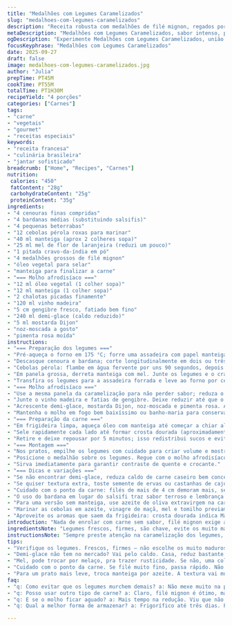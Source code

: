 ```yaml
---
title: "Medalhões com Legumes Caramelizados"
slug: "medalhoes-com-legumes-caramelizados"
description: "Receita robusta com medalhões de filé mignon, regados por molho especial carregado de madeira e especiarias, acompanhados por legumes raízes caramelizados que equilibram textura e doçura. A alternativa ao salsifi, substituído por bardana, traz um toque terroso. Técnica que prioriza caramelização controlada para crocância sem perder maciez. O molho envolve gengibre fresco e madère, reduzidos até ganharem corpo, com um toque de mostarda Dijon para equilibrar acidez e pungência. Ideal para quem apreende sabores intensos e busca experiência tátil no prato, sem pressa, prestando atenção ao choque térmico nos legumes e controle da temperatura da carne para ponto correto e suculência preservada."
metaDescription: "Medalhões com Legumes Caramelizados, sabor intenso, prato equilibrado entre carne suculenta e legumes crocantes, uma experiência gastronômica diferenciada."
ogDescription: "Experimente Medalhões com Legumes Caramelizados, união perfeita de carne suculenta e legumes adocicados, ideal para quem busca novas experiências."
focusKeyphrase: "Medalhões com Legumes Caramelizados"
date: 2025-09-27
draft: false
image: medalhoes-com-legumes-caramelizados.jpg
author: "Julia"
prepTime: PT45M
cookTime: PT55M
totalTime: PT1H30M
recipeYield: "4 porções"
categories: ["Carnes"]
tags:
- "carne"
- "vegetais"
- "gourmet"
- "receitas especiais"
keywords:
- "receita francesa"
- "culinária brasileira"
- "jantar sofisticado"
breadcrumb: ["Home", "Recipes", "Carnes"]
nutrition: 
 calories: "450"
 fatContent: "28g"
 carbohydrateContent: "25g"
 proteinContent: "35g"
ingredients:
- "4 cenouras finas compridas"
- "4 bardanas médias (substituindo salsifis)"
- "4 pequenas beterrabas"
- "12 cebolas pérola roxas para marinar"
- "40 ml manteiga (aprox 2 colheres sopa)"
- "25 ml mel de flor de laranjeira (reduzi um pouco)"
- "1 pitada cravo-da-índia em pó"
- "4 medalhões grossos de filé mignon"
- "óleo vegetal para selar"
- "manteiga para finalizar a carne"
- "=== Molho afrodisíaco ==="
- "12 ml óleo vegetal (1 colher sopa)"
- "12 ml manteiga (1 colher sopa)"
- "2 chalotas picadas finamente"
- "120 ml vinho madeira"
- "5 cm gengibre fresco, fatiado bem fino"
- "240 ml demi-glace (caldo reduzido)"
- "5 ml mostarda Dijon"
- "noz-moscada a gosto"
- "pimenta rosa moída"
instructions:
- "=== Preparação dos legumes ==="
- "Pré-aqueça o forno em 175 °C; forre uma assadeira com papel manteiga."
- "Descasque cenoura e bardana; corte longitudinalmente em dois ou três pedaços de acordo com a grossura. Beterraba cortada em palitos finos – não muito grossos, pra caramelizar e assar uniformemente."
- "Cebolas pérola: flambe em água fervente por uns 90 segundos, depois mergulhe em água gelada para parar o cozimento; retire a casca com cuidado para não machucar. Marinar é opcional, mas mantém sabor interessante e cor vibrante."
- "Em panela grossa, derreta manteiga com mel. Junte os legumes e o cravo em pequeno toque, mexa levemente só pra espalhar, não quer perder a caramelização. Deixe em fogo médio alto por uns 9 minutos, fique atento, vá mexendo, mas não demais para não soltar líquido e impedir a formação da crosta."
- "Transfira os legumes para a assadeira forrada e leve ao forno por cerca de 20 a 27 minutos, mexendo ao meio do tempo para dourar todos os lados de forma uniforme. Os legumes devem ficar murchos, porém ainda firmes para o “bocadinho”."
- "=== Molho afrodisíaco ==="
- "Use a mesma panela da caramelização para não perder sabor; reduza o fogo. Adicione óleo e manteiga, refogue as chalotas sem deixar queimar, apenas amolecer e liberar aroma, uns 2 minutos."
- "Junte o vinho madeira e fatias de gengibre. Deixe reduzir até que o vinho evapore parcialmente e o aroma do gengibre seja intenso, uns 2 minutos."
- "Acrescente demi-glace, mostarda Dijon, noz-moscada e pimenta rosa. Ajuste sal a gosto e deixe o molho ferver baixinho por 3 a 4 minutos até engrossar levemente. Passar por peneira fina para eliminar fibras e pedaços, obter textura aveludada."
- "Mantenha o molho em fogo bem baixíssimo ou banho-maria para conservar aquecido."
- "=== Preparação da carne ==="
- "Em frigideira limpa, aqueça óleo com manteiga até começar a chiar alto. Tempere medalhões com sal e pimenta antes de colocar na frigideira."
- "Sele rapidamente cada lado até formar crosta dourada (aproximadamente 2-3 minutos por lado para mal passado, ajustando conforme preferência e espessura). Para suculência, controle temperatura, não furar a carne para verificar o ponto, prefira toque ou relógio."
- "Retire e deixe repousar por 5 minutos; isso redistribui sucos e evita carne seca."
- "=== Montagem ==="
- "Nos pratos, empilhe os legumes com cuidado para criar volume e mostrar cor viva."
- "Posicione o medalhão sobre os legumes. Regue com o molho afrodisíaco abundantemente e finalize com pimenta rosa moída na hora para perfume extra."
- "Sirva imediatamente para garantir contraste de quente e crocante."
- "=== Dicas e variações ==="
- "Se não encontrar demi-glace, reduza caldo de carne caseiro bem concentrado ou combine molho inglês com caldo para uma versão mais simples."
- "Se quiser textura extra, toste semente de ervas ou castanhas de caju por cima dos legumes."
- "Cuidado com o ponto da carne: filés de mais de 4 cm demoram mais, se unidade for menor, reduzir tempo selando."
- "O uso do bardana em lugar do salsifi traz sabor terroso e lembrança de raízes brasileiras, experimente variar com raízes diferentes na estação."
- "Para uma versão sem manteiga, use azeite de oliva extravirgem na caramelização e para selar a carne para substituir laticínios."
- "Marinar as cebolas em azeite, vinagre de maçã, mel e tomilho previamente melhora sabor e suculência, experimente deixar de um dia para o outro."
- "Aproveite os aromas que saem da frigideira: crosta dourada indica Maillard, cheiro queimado, cuidado para não passar do ponto."
introduction: "Nada de enrolar com carne sem sabor, filé mignon exige atenção no ponto, nada de deixar virar bife seco. Essa combinação com legumes raiz, que caramelo fino, crocante por fora e macio por dentro, traz aquele contraponto que todo prato de carne pede pra sair do lugar comum. Molho feito com madère e gengibre, que nem sempre é o primeiro pensamento, mas que dá uma profundidade quente e picante, marca presença e dá vida ao prato. É para quem gosta de experimentar, reparar nos detalhes, pressa aqui não cabe. Quem cozinha direto, sabe: textura manda. E acertar os tempos, nem sempre é questão de relógio, e sim do olho e do toque."
ingredientsNote: "Legumes frescos, firmes, são chave, evite os muito maduros ou já meio moles que desmancham no fogo. O mel pode ser substituído por melaço de cana para sabor mais intenso e textura mais densa, adicionando rusticidade. Cuidado ao usar clove (cravo) em pó: deve ser pouco para não dar perfume exagerado. Medalhões muito finos podem facilmente passar do ponto, cuidado na hora de comprar. Caso não tenha madère, vinho do porto ou xerez seco podem substituir, sem perder aquela acidez e doçura do molho. Gengibre fresco faz toda diferença, o pó não substitui a mesma explosão aromática. A manteiga garante brilho e sabor na caramelização e selagem, azeite extra virgem é opção para versão mais leve, porém com sabor diferente. Demi-glace pode ser feita em casa, usando redução de caldo de carne caseiro, reservando bastante gordura e concentrado para profundidade, importante para molho encorpado."
instructionsNote: "Sempre preste atenção na caramelização dos legumes, o ponto de escurecimento e textura é melhor avaliado com o olhar e toque. Use colher de pau para mexer delicadamente e evitar quebrar pedaços. Blanching dos pequenos cebolinhas evita que fiquem amargos e facilita pelar depois, além de encurtar o tempo de cozimento no forno. O molho afrodisíaco é baseado na redução, paciência para não apressar é a chave para não queimar o álcool e concentrar os sabores. Selar a carne em temperatura alta cria crosta saborosa por reação de Maillard, a manteiga no final dá aquele brilho que vende o prato visualmente. Deixe a carne descansar antes de fatiar ou servir, sucos distribuem por igual, que resulta em maciez. No fim, montar com equilíbrio e contraste, visual é parte da sinestesia que envolve a experiência do prato."
tips:
- "Verifique os legumes. Frescos, firmes — não escolhe os muito maduros. Cenouras e beterrabas. Certifica that they're bem calibrados. Casca fina não desmancha."
- "Demi-glace não tem no mercado? Vai pelo caldo. Casa, reduz bastante com gordura, traz profundidade. Eleva o molho. Por que não testar em casa."
- "Mel, pode trocar por melaço, pra trazer rusticidade. Se não, uma colher de açúcar mascavo funciona bem. Sabe, faz a caramelização daquele jeito perfeito."
- "Cuidado com o ponto da carne. Se filé muito fino, passa rápido. Não usa garfo, apenas toca. O toque ensina — essa é a real experiência. Aprende."
- "Para um prato mais leve, troca manteiga por azeite. A textura vai mudar um pouco. Um toque diferente, mas garante que dá pra inovar na receita."
faq:
- "q: Como evitar que os legumes murchem demais? a: Não mexe muito na panela, dá tempo pra caramelizar. Se soltar líquido, tudo pra água, não fica crocante."
- "q: Posso usar outro tipo de carne? a: Claro, filé mignon é ótimo, mas um contrafilé, por exemplo, tem sabor forte. Suculência depende do corte certo."
- "q: E se o molho ficar aguado? a: Mais tempo na redução. Viu que não engorda? Paciência. Gengibre intenso traz sabor, ajusta com mostarda."
- "q: Qual a melhor forma de armazenar? a: Frigorífico até três dias. Pode congelar, mas no dia seguinte fica melhor. Resseca um pouco, cuidado."

---
```

